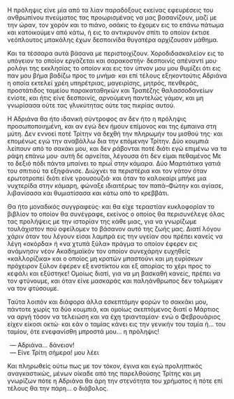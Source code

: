 Η πρόληψις είνε μία από τα λίαν παραδόξους εκείνας εφευρέσεις του ανθρωπίνου πνεύματος τας προωρισμένας να μας
βασανίζουν, μαζί με την ώραν, τον χορόν και το πιάνο, οσάκις το έχομεν εις το επάνω πάτωμα και κατοικούμεν από κάτω, ή
εις το αντικρυνόν σπίτι το οποίον έκτισε νεόπλουτος μπακάλης έχων δεσποινίδα θυγατέρα αρχίζουσαν μάθημα.

Και τα τέσσαρα αυτά βάσανα με περιστοιχίζουν. Χοροδιδασκαλείον εις το υπόγειον το οποίον εργάζεται και σαρακοστήν·
δεσποινίς απέναντί μου· ρολόγι της εκκλησίας το οποίον και εις τον ύπνον μου μου θυμίζει ότι εις παν μου βήμα βαδίζω
προς το μνήμα· και επί τέλους εξηκοντούτις Αδριάνα η οποία εκτελεί χρέη υπηρέτριας, μαγειρίσης, μητρός, πενθεράς,
προστάτιδος ταμείου παρακαταθηκών και Τραπέζης θαλασσοδανείων ενίοτε, και ήτις είνε δεσποινίς, αρνούμενη παντελώς γάμον,
και μη γνωρίσασα ούτε τας γλυκύτητας ούτε τας πικρίας αυτού.

Η Αδριάνα θα ήτο ιδανική σύντροφος αν δεν ήτο η πρόληψις προσωποποιημένη, και αν εγώ δεν ήμουν επίμονος και της έμπαινα
στη μύτη. Δεν εννοεί ποτέ Τρίτην να δεχθή την πληρωμήν του μισθού της· και επομένως εγώ την αναβάλλω δια την επόμενην
Τρίτην. Δύο κουμπιά λείπουν από το σακάκι μου, και δεν ράβονται ποτέ διότι εγώ επιμένω να τα ράψη επάνω μου· αυτή δε
αρνείται, λέγουσα ότι δεν είμαι πεθαμένος Με το δεξιό πόδι πάντα μπαίνει το πρωΐ στην κάμαρα. Δύο Μαρτιάτικα γατιά του
σπιτιού τα εξηφάνισε. Διώχνει τα περιστέρια και τον γάτον όταν ερωτοτροπεί διότι είνε γρουσουζιά· και όταν το καλοκαίρι
μπήκε μια νυχτερίδα στην κάμαρη, φώναξε ιδιαιτέρως τον παπά&ndash;Φώτην και αγίασε, λιβανίσασα και θυμιατίσασα και κάτω
από το κρεββάτι.

Θα ήτο μοναδικός συγγραφεύς· και θα είχε τεραστίαν κυκλοφορίαν το βιβλίον το οποίον θα συνέγραφε, εκείνος ο οποίος θα
περισυνέλεγε όλας τας προλήψεις με την ιστορίαν της κάθε μιας, για να γνωρίζωμε τουλάχιστον πού οφείλομεν το βάσανον
αυτό της ζωής μας. Διατί λόγου χάριν όταν του λέγουν είσαι λαμπρά εις την υγείαν σου πρέπει κανείς να λέγη «σκόρδα» ή
«να χτυπά ξύλα» πράγμα το οποίον έφερεν εις ανάμνησιν νέον Ακαδημαϊκόν τον οποίον συνεχάρην ευχηθείς «καλλορίζικα» και ο
οποίος μη κρατών μπαστούνι και μη ευρίσκων πρόχειρον ξύλον έφερεν εξ ενστίκτου και εξ απορίας το χέρι προς το κεφάλι και
εξύστηκε! Ομοίως διατί, για να μη βασκαθή κανείς, πρέπει να τον φτύνουμε, και όταν είνε μασκαράς και παληάνθρωπος δεν
τολμώμεν να τον φτύσουμε.

Ταύτα λοιπόν και διάφορα άλλα εσκεπτόμην φορών το σακκάκι μου, πάντοτε χωρίς τα δύο κουμπιά, και ομοίως σκεπτόμενος
διατί ο Μάρτιος να αργή τόσον να τελειώση και να έχη τριανταμίαν· ενώ ο Φεβρουάριος είχεν είκοσι οκτώ· και εάν ο ταμίας
κάνει εις την γενικήν του ταμία ή... του ταμίου, ότε ενεφανίσθη μπροστά μου... η πρόληψις!

<ol style="list-style-type: '&mdash; '">
  <li>Αδριάνα... δάνειον!</li>
  <li>Είνε Τρίτη σήμερα! μου λέει</li>
</ol>

Και πληρωθείς ούτω πως με τον τόκον, έγινα και εγώ προληπτικός αναγκαστικώς, μένων οίκαδε από της παρελθούσης Τρίτης και
μη γνωρίζων πότε η Αδριάνα θα άρη την στενότητα του χρήματος ή πότε επί τέλους θα την πάρη... ο διάβολος.
